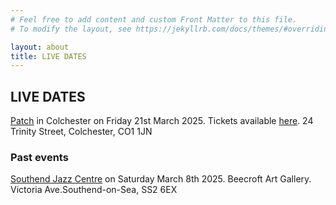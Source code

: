 ```yaml
---
# Feel free to add content and custom Front Matter to this file.
# To modify the layout, see https://jekyllrb.com/docs/themes/#overriding-theme-defaults

layout: about
title: LIVE DATES
---
```


<h2>LIVE DATES</h2>

[Patch](https://www.patchcolchester.co.uk/events) in Colchester on Friday 21st March 2025. Tickets available [here](https://good-show.co.uk/events/1995). 24 Trinity Street, Colchester, CO1 1JN

<h3>Past events</h3>

[Southend Jazz Centre](https://www.thejazzcentreuk.co.uk/events/jazz-825-presents-amalgam-2) on Saturday March 8th 2025. Beecroft Art Gallery. Victoria Ave.Southend-on-Sea, SS2 6EX
